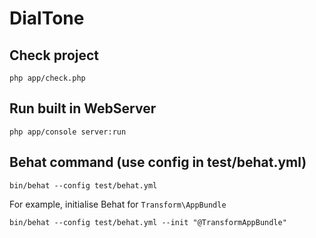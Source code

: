 # DialTone

## Check project

`php app/check.php`


## Run built in WebServer

`php app/console server:run`


## Behat command (use config in test/behat.yml)

`bin/behat --config test/behat.yml`

For example, initialise Behat for `Transform\AppBundle`

```
bin/behat --config test/behat.yml --init "@TransformAppBundle"
```

